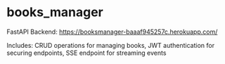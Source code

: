 # books_manager

FastAPI Backend:
https://booksmanager-baaaf945257c.herokuapp.com/

Includes:
CRUD operations for managing books,
JWT authentication for securing endpoints,
SSE endpoint for streaming events
